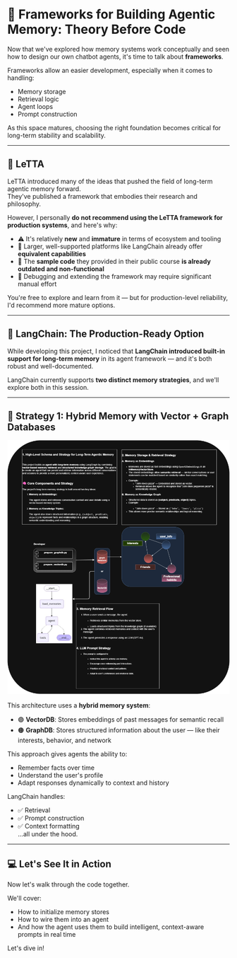 # 🧩 Frameworks for Building Agentic Memory: Theory Before Code

Now that we've explored how memory systems work conceptually and seen how to design our own chatbot agents, it's time to talk about **frameworks**.

Frameworks allow an easier development, especially when it comes to handling:
- Memory storage
- Retrieval logic
- Agent loops
- Prompt construction

As this space matures, choosing the right foundation becomes critical for long-term stability and scalability.

---

## 🥇 LeTTA

LeTTA introduced many of the ideas that pushed the field of long-term agentic memory forward.  
They've published a framework that embodies their research and philosophy.

However, I personally **do not recommend using the LeTTA framework for production systems**, and here's why:

- ⚠️ It's relatively **new** and **immature** in terms of ecosystem and tooling
- 🧩 Larger, well-supported platforms like LangChain already offer **equivalent capabilities**
- 🧪 The **sample code** they provided in their public course **is already outdated and non-functional**
- 🔧 Debugging and extending the framework may require significant manual effort

You're free to explore and learn from it — but for production-level reliability, I'd recommend more mature options.

---

## 🔄 LangChain: The Production-Ready Option

While developing this project, I noticed that **LangChain introduced built-in support for long-term memory** in its agent framework — and it's both robust and well-documented.

LangChain currently supports **two distinct memory strategies**, and we'll explore both in this session.

---

## 🧠 Strategy 1: Hybrid Memory with Vector + Graph Databases

![LangChain Memory Architecture](../images/langgraph_tutorial.png)

This architecture uses a **hybrid memory system**:

- 🟣 **VectorDB**: Stores embeddings of past messages for semantic recall
- 🟠 **GraphDB**: Stores structured information about the user — like their interests, behavior, and network

This approach gives agents the ability to:
- Remember facts over time
- Understand the user's profile
- Adapt responses dynamically to context and history

LangChain handles:
- ✅ Retrieval
- ✅ Prompt construction
- ✅ Context formatting  
...all under the hood.

---

## 💻 Let's See It in Action

Now let's walk through the code together.

We'll cover:
- How to initialize memory stores
- How to wire them into an agent
- And how the agent uses them to build intelligent, context-aware prompts in real time

Let's dive in!

